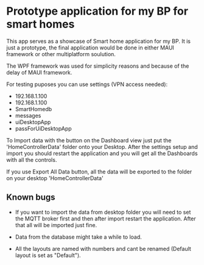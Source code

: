 # Prototype application for my BP for smart homes

This app serves as a showcase of Smart home application for my BP.
It is just a prototype, the final application would be done in either MAUI framework or other multiplatform soulution.

The WPF framework was used for simplicity reasons and because of the delay of MAUI framework.

For testing puposes you can use settings (VPN access needed):

- 192.168.1.100
- 192.168.1.100
- SmartHomedb
- messages
- uiDesktopApp
- passForUiDesktopApp

To Import data with the button on the Dashboard view just put the 'HomeControllerData' folder onto your Desktop. After the settings setup and import you should restart the application and you will get all the Dashboards with all the controls.

If you use Export All Data button, all the data will be exported to the folder on your desktop 'HomeControllerData'

## Known bugs

- If you want to import the data from desktop folder you will need to set the MQTT broker first and then after import restart the application. After that all will be imported just fine.

- Data from the database might take a while to load.

- All the layouts are named with numbers and cant be renamed (Default layout is set as "Default").